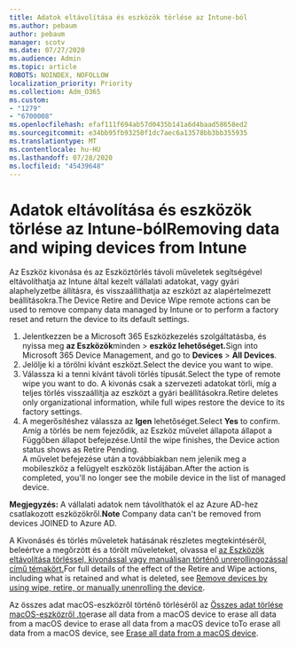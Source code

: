 ```yaml
---
title: Adatok eltávolítása és eszközök törlése az Intune-ból
ms.author: pebaum
author: pebaum
manager: scotv
ms.date: 07/27/2020
ms.audience: Admin
ms.topic: article
ROBOTS: NOINDEX, NOFOLLOW
localization_priority: Priority
ms.collection: Adm_O365
ms.custom:
- "1279"
- "6700008"
ms.openlocfilehash: efaf111f694ab57d0435b141a6d4baad58658ed2
ms.sourcegitcommit: e34bb95fb93250f1dc7aec6a13578bb3bb355935
ms.translationtype: MT
ms.contentlocale: hu-HU
ms.lasthandoff: 07/28/2020
ms.locfileid: "45439648"
---
```

# <a name="removing-data-and-wiping-devices-from-intune"></a><span data-ttu-id="54052-102">Adatok eltávolítása és eszközök törlése az Intune-ból</span><span class="sxs-lookup"><span data-stu-id="54052-102">Removing data and wiping devices from Intune</span></span>

<span data-ttu-id="54052-103">Az Eszköz kivonása és az Eszköztörlés távoli műveletek segítségével eltávolíthatja az Intune által kezelt vállalati adatokat, vagy gyári alaphelyzetbe állításra, és visszaállíthatja az eszközt az alapértelmezett beállításokra.</span><span class="sxs-lookup"><span data-stu-id="54052-103">The Device Retire and Device Wipe remote actions can be used to remove company data managed by Intune or to perform a factory reset and return the device to its default settings.</span></span>

1. <span data-ttu-id="54052-104">Jelentkezzen be a Microsoft 365 Eszközkezelés szolgáltatásba, és nyissa meg **az Eszközök**minden  >  **eszköz lehetőséget.**</span><span class="sxs-lookup"><span data-stu-id="54052-104">Sign into Microsoft 365 Device Management, and go to **Devices** > **All Devices**.</span></span>
2. <span data-ttu-id="54052-105">Jelölje ki a törölni kívánt eszközt.</span><span class="sxs-lookup"><span data-stu-id="54052-105">Select the device you want to wipe.</span></span>
3. <span data-ttu-id="54052-106">Válassza ki a tenni kívánt távoli törlés típusát.</span><span class="sxs-lookup"><span data-stu-id="54052-106">Select the type of remote wipe you want to do.</span></span> <span data-ttu-id="54052-107">A kivonás csak a szervezeti adatokat törli, míg a teljes törlés visszaállítja az eszközt a gyári beállításokra.</span><span class="sxs-lookup"><span data-stu-id="54052-107">Retire deletes only organizational information, while full wipes restore the device to its factory settings.</span></span>
4. <span data-ttu-id="54052-108">A megerősítéshez válassza az **Igen** lehetőséget.</span><span class="sxs-lookup"><span data-stu-id="54052-108">Select **Yes** to confirm.</span></span> <span data-ttu-id="54052-109">Amíg a törlés be nem fejeződik, az Eszköz művelet állapota állapot a Függőben állapot befejezése.</span><span class="sxs-lookup"><span data-stu-id="54052-109">Until the wipe finishes, the Device action status shows as Retire Pending.</span></span></br>
    <span data-ttu-id="54052-110">A művelet befejezése után a továbbiakban nem jelenik meg a mobileszköz a felügyelt eszközök listájában.</span><span class="sxs-lookup"><span data-stu-id="54052-110">After the action is completed, you'll no longer see the mobile device in the list of managed device.</span></span>

<span data-ttu-id="54052-111">**Megjegyzés:** A vállalati adatok nem távolíthatók el az Azure AD-hez csatlakozott eszközökről.</span><span class="sxs-lookup"><span data-stu-id="54052-111">**Note** Company data can't be removed from devices JOINED to Azure AD.</span></span>

<span data-ttu-id="54052-112">A Kivonásés és törlés műveletek hatásának részletes megtekintéséről, beleértve a megőrzött és a törölt műveleteket, olvassa el [az Eszközök eltávolítása törléssel, kivonással vagy manuálisan történő unrerollingozással című témakört.](https://docs.microsoft.com/intune/devices-wipe)</span><span class="sxs-lookup"><span data-stu-id="54052-112">For full details of the effect of the Retire and Wipe actions, including what is retained and what is deleted, see [Remove devices by using wipe, retire, or manually unenrolling the device](https://docs.microsoft.com/intune/devices-wipe).</span></span>

<span data-ttu-id="54052-113">Az összes adat macOS-eszközről történő törléséről az [Összes adat törlése macOS-eszközről .to](https://docs.microsoft.com/intune/device-erase)erase all data from a macOS device to erase all data from a macOS device to erase all data from a macOS device to</span><span class="sxs-lookup"><span data-stu-id="54052-113">To erase all data from a macOS device, see [Erase all data from a macOS device](https://docs.microsoft.com/intune/device-erase).</span></span>